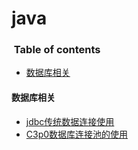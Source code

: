 # java

###  Table of contents
- [数据库相关](#数据库相关)

#### 数据库相关
- [jdbc传统数据连接使用](https://github.com/rovo98/java-learning/blob/master/database/jdbc/README.md)
- [C3p0数据库连接池的使用](https://github.com/rovo98/java-learning/blob/master/database/c3p0/DESCRIPTION.md)
